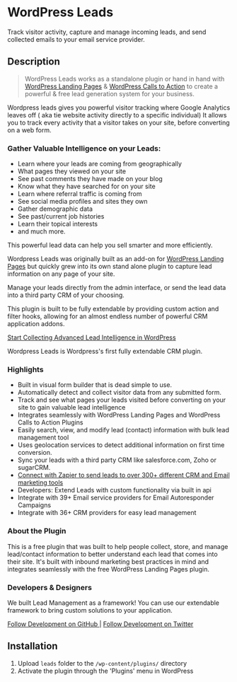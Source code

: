 # WordPress Leads #

Track visitor activity, capture and manage incoming leads, and send collected emails to your email service provider.

## Description ##

>WordPress Leads works as a standalone plugin or hand in hand with [WordPress Landing Pages](http://wordpress.org/plugins/landing-pages/ "Learn more about WordPress Landing Pages") & [WordPress Calls to Action](http://wordpress.org/plugins/cta/ "Learn more about Calls to Action") to create a powerful & free lead generation system for your business.

Wordpress leads gives you powerful visitor tracking where Google Analytics leaves off ( aka tie website activity directly to a specific individual) It allows you to track every activity that a visitor takes on your site, before converting on a web form.

### Gather Valuable Intelligence on your Leads: ###

* Learn where your leads are coming from geographically
* What pages they viewed on your site
* See past comments they have made on your blog
* Know what they have searched for on your site
* Learn where referral traffic is coming from
* See social media profiles and sites they own
* Gather demographic data
* See past/current job histories
* Learn their topical interests
* and much more.

This powerful lead data can help you sell smarter and more efficiently.

Wordpress Leads was originally built as an add-on for [WordPress Landing Pages](http://wordpress.org/plugins/landing-pages/ "Learn more about WordPress Landing Pages") but quickly grew into its own stand alone plugin to capture lead information on any page of your site.

Manage your leads directly from the admin interface, or send the lead data into a third party CRM of your choosing.

This plugin is built to be fully extendable by providing custom action and filter hooks, allowing for an almost endless number of powerful CRM application addons.

[Start Collecting Advanced Lead Intelligence in WordPress ](http://www.inboundnow.com/collecting-advanced-lead-intelligence-wordpress-free/ "Start Collecting Advanced Lead Intelligence in WordPress")


Wordpress Leads is Wordpress's first fully extendable CRM plugin.

### Highlights ###

* Built in visual form builder that is dead simple to use.
* Automatically detect and collect visitor data from any submitted form.
* Track and see what pages your leads visited before converting on your site to gain valuable lead intelligence
* Integrates seamlessly with WordPress Landing Pages and WordPress Calls to Action Plugins
* Easily search, view, and modify lead (contact) information with bulk lead management tool
* Uses geolocation services to detect additional information on first time conversion.
* Sync your leads with a third party CRM like salesforce.com, Zoho or sugarCRM.
* [Connect with Zapier to send leads to over 300+ different CRM and Email marketing tools ](http://www.inboundnow.com/zapier/  "Connect with Zapier to send leads to over 300+ different CRM and Email marketing tools")
* Developers: Extend Leads with custom functionality via built in api
* Integrate with 39+ Email service providers for Email Autoresponder Campaigns
* Integrate with 36+ CRM providers for easy lead management

### About the Plugin ###

This is a free plugin that was built to help people collect, store, and manage lead/contact information to better understand each lead that comes into their site. It's built with inbound marketing best practices in mind and integrates seamlessly with the free WordPress Landing Pages plugin.

### Developers & Designers ###

We built Lead Management as a framework! You can use our extendable framework to bring custom solutions to your application.

[Follow Development on GitHub ](https://github.com/inboundnow/leads "Follow & Contribute to core development on GitHub")
 |
[Follow Development on Twitter ](https://twitter.com/gitleads "See our latest development commits on Twitter")

## Installation ##

1. Upload `leads` folder to the `/wp-content/plugins/` directory
1. Activate the plugin through the 'Plugins' menu in WordPress

